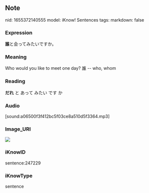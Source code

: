 ## Note
nid: 1655372140555
model: iKnow! Sentences
tags: 
markdown: false

### Expression
<b>誰</b>と会ってみたいですか。

### Meaning
Who would you like to meet one day?
誰 -- who, whom

### Reading
<b>だれ</b> と あって みたい です か

### Audio
[sound:a06500f3f412bc5f03ce8a510d5f3364.mp3]

### Image_URI
<img src="5033ee4a334f9953c0ceeb67f4dbf639.jpg">

### iKnowID
sentence:247229

### iKnowType
sentence
